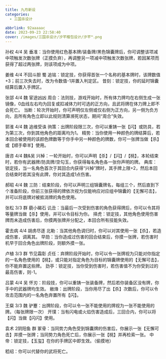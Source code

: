 ```yaml
---
title: 九月新设
categories:
  - 三国杀设计

abbrlink: 92aaaaac
date: 2023-09-23 22:58:40
cover: /images/三国杀设计/汐芊稽包设计/汐芊™.png
---
```

孙权 4/4 吴
垂准：当你使用红色基本牌/装备牌/黑色锦囊牌后，你可调整该项减中项触发次数张牌（正摸负弃），再调整另一项减中项触发次数张牌，若因某项而获得了超过两张牌，则该项成为中项。

姜维 4/4 不回斗胆 蜀
追铭：锁定技，你获得首张一个名称的基本牌时，该牌数值+3；前三次失去时，改为令数值-1并置入判定区。
昔刻：锁定技，你的延时锦囊结算后置入手牌区。

张郃 4/4 魏 宦途凶凶
周合：法则技，游戏开始时，所有体力牌均在右侧生成一张镜像，0血线左右均为回复或扣减体力时可选的正方向，且武将牌在体力牌上即不会死亡。
当断：轮次开始时，你可声明仅左侧或仅右侧为正方向，另一侧为负方向，且所有角色立即以此规则清算濒死状态，期间“周合”失效。

郭淮 4/4 魏 追维受诛
驹策：出牌阶段限三次，你可以重铸一张【闪】或防具，若为第三次，你到其他角色的距离均为1。
精势：当你使用一种颜色的牌结算后，若本回合被使用的该颜色牌数等于你手中另一种颜色的牌数，你可一张牌当做【杀】或【顺手牵羊】使用。

唐咨 4/4 魏&吴
兴棹：一轮开始时，你可以声明【杀】/【闪】/【桃】，本轮结束时，若你有武器牌/防具牌/空勾玉，你获得每名角色各一张你声明的牌。
典库：锁定技，当一名角色首次于其回合内获得“兴棹”牌时，其手牌上限+2，然后本回合结束时若其没有此牌，你对其造成1点伤害。

郝昭 4/4 魏
三防：结束阶段，你可以声明三组锦囊牌名，每组三个，然后直到下个准备阶段，你前三张获得的牌依次视为仅能响应对应组中锦囊的【无懈可击】，并可以将底牌对被抵消牌的角色使用。

张松 3/3 群 藐小碣石
讥丑：当最后一次受到伤害的角色获得牌后，你可以令其将等量牌当做【杀】使用，并可以令目标为你。
择虎：锁定技，其他角色使用伤害牌而未造成伤害后，你摸两张牌并分配之，本回合所有技能失效。

霍去病 4/4 胡虏尽逐
北勒：当其他角色调归时，你可以对其使用一张【杀】，若造成伤害，调离其。
早勋：当你造成过伤害的回合结束后，你摸一张牌，若伤害时机早于回合角色出牌阶段，则额外摸一张。

卢植 3/3 群 节见霜彰
贞任：弃牌阶段开始时，你可以令一张牌视为只能对你指定的一名角色使用的【桃】，或只能对指定角色为目标的锦囊牌使用的【无懈可击】，你不能弃置这些牌。
劲亭：锁定技，当你受到伤害时，若伤害值不为你受到过的最高伤害，则-1。

吕蒙 4/4 吴
怀刃：阶段技，你可以重铸一张装备牌，然后若你装备区没有牌，你手中的武器牌均生效。
敝烽：出牌阶段，当你用尽了出【杀】次数后，你可以令攻击范围内的一名角色弃置所有【闪】。

王粲 3/3 魏 
驴蹇：出牌阶段，你可以令一张不能使用的牌视为一张不能使用的牌。（每张牌限一次）
开璞：当有闪电或火焰伤害造成后，三回合内，你可以将【闪】当做【闪闪】使用。

袁术 2阴阳鱼 群
冢骨：当同势力角色受到锦囊牌的伤害后，你展示一张【无懈可击】并摸一张牌；当同势力角色死亡后，你展示一张【桃】并再检索一张。
中帝：锁定技，【玉玺】在你的手牌区中即生效。（偷摸地）

嵇绍：你可以代替你的武将死亡。
